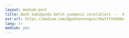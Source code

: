 ```yaml
---
layout: medium-post
title: Bash kabuğunda betik yazmanın incelikleri  —  4
ext-url: https://medium.com/@gokhansengun/39a5ffeddd8e
lang: tr
medium: yes 
---
```

